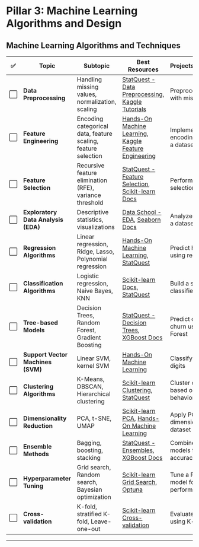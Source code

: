 # Pillar 3: Machine Learning Algorithms and Design

## Machine Learning Algorithms and Techniques

| ✅ | Topic                           | Subtopic                              | Best Resources                                                                                       | Projects/Assignments                          | Evaluation Criteria                      |
|----|---------------------------------|---------------------------------------|------------------------------------------------------------------------------------------------------|-----------------------------------------------|------------------------------------------|
| ⬜ | **Data Preprocessing**           | Handling missing values, normalization, scaling | [StatQuest - Data Preprocessing](https://www.youtube.com/user/joshstarmer), [Kaggle Tutorials](https://www.kaggle.com/learn/data-cleaning) | Preprocess a dataset with missing values      | Correctness, clarity                    |
| ⬜ | **Feature Engineering**          | Encoding categorical data, feature scaling, feature selection | [Hands-On Machine Learning](https://www.oreilly.com/library/view/hands-on-machine-learning/9781492032632/), [Kaggle Feature Engineering](https://www.kaggle.com/learn/feature-engineering) | Implement one-hot encoding and PCA on a dataset | Accuracy improvement, explained variance |
| ⬜ | **Feature Selection**            | Recursive feature elimination (RFE), variance threshold | [StatQuest - Feature Selection](https://www.youtube.com/user/joshstarmer), [Scikit-learn Docs](https://scikit-learn.org/stable/) | Perform feature selection on a dataset        | Improved model performance              |
| ⬜ | **Exploratory Data Analysis (EDA)** | Descriptive statistics, visualizations | [Data School - EDA](https://www.dataschool.io/), [Seaborn Docs](https://seaborn.pydata.org/)         | Analyze and visualize a dataset               | Insightfulness, plot clarity            |
| ⬜ | **Regression Algorithms**        | Linear regression, Ridge, Lasso, Polynomial regression | [Hands-On Machine Learning](https://www.oreilly.com/library/view/hands-on-machine-learning/9781492032632/), [StatQuest](https://www.youtube.com/user/joshstarmer) | Predict housing prices using regression       | R2 score, MSE                           |
| ⬜ | **Classification Algorithms**    | Logistic regression, Naive Bayes, KNN | [Scikit-learn Docs](https://scikit-learn.org/stable/), [StatQuest](https://www.youtube.com/user/joshstarmer) | Build a spam email classifier                 | Accuracy, F1 score                      |
| ⬜ | **Tree-based Models**            | Decision Trees, Random Forest, Gradient Boosting | [StatQuest - Decision Trees](https://www.youtube.com/user/joshstarmer), [XGBoost Docs](https://xgboost.readthedocs.io/en/stable/) | Predict customer churn using Random Forest    | Accuracy, ROC-AUC                       |
| ⬜ | **Support Vector Machines (SVM)** | Linear SVM, kernel SVM                 | [Hands-On Machine Learning](https://www.oreilly.com/library/view/hands-on-machine-learning/9781492032632/) | Classify handwritten digits                   | Accuracy, precision, recall             |
| ⬜ | **Clustering Algorithms**        | K-Means, DBSCAN, Hierarchical clustering | [Scikit-learn Clustering](https://scikit-learn.org/stable/modules/clustering.html), [StatQuest](https://www.youtube.com/user/joshstarmer) | Cluster customers based on purchasing behavior | Silhouette score                        |
| ⬜ | **Dimensionality Reduction**     | PCA, t-SNE, UMAP                       | [Scikit-learn PCA](https://scikit-learn.org/stable/modules/decomposition.html), [Hands-On Machine Learning](https://www.oreilly.com/library/view/hands-on-machine-learning/9781492032632/) | Apply PCA to reduce dimensions of a dataset   | Explained variance ratio                |
| ⬜ | **Ensemble Methods**             | Bagging, boosting, stacking           | [StatQuest - Ensembles](https://www.youtube.com/user/joshstarmer), [XGBoost Docs](https://xgboost.readthedocs.io/en/stable/) | Combine multiple models for better accuracy   | Accuracy, ROC-AUC                       |
| ⬜ | **Hyperparameter Tuning**        | Grid search, Random search, Bayesian optimization | [Scikit-learn Grid Search](https://scikit-learn.org/stable/modules/grid_search.html), [Optuna](https://optuna.org/) | Tune a Random Forest model for optimal performance | Accuracy, efficiency                    |
| ⬜ | **Cross-validation**             | K-fold, stratified K-fold, Leave-one-out | [Scikit-learn Cross-validation](https://scikit-learn.org/stable/modules/cross_validation.html)        | Evaluate a model using K-fold CV              | Consistency of metrics                  |

---

